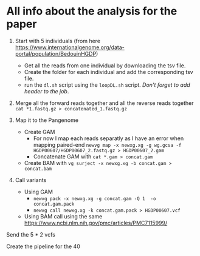 # All info about the analysis for the paper

1. Start with 5 individuals (from here https://www.internationalgenome.org/data-portal/population/BedouinHGDP)
   - Get all the reads from one individual by downloading the tsv file.
   - Create the folder for each individual and add the corresponding tsv file.
   - run the `dl.sh` script using the `loopDL.sh` script.
  *Don't forget to add header to the job*.

2. Merge all the forward reads together and all the reverse reads together `cat *1.fastq.gz > concatenated_1.fastq.gz`
3. Map it to the Pangenome
   - Create GAM
     - For now I map each reads separatly as I have an error when mapping paired-end
       `newvg map -x newxg.xg -g wg.gcsa -f HGDP00607/HGDP00607_2.fastq.gz > HGDP00607_2.gam`
     - Concatenate GAM with `cat *.gam > concat.gam`
   - Create BAM with `vg surject -x newxg.xg -b concat.gam > concat.bam`
4. Call variants
   - Using GAM
     - `newvg pack -x newxg.xg -g concat.gam -Q 1  -o concat.gam.pack`
     - `newvg call newxg.xg -k concat.gam.pack > HGDP00607.vcf`
   - Using BAM call using the same https://www.ncbi.nlm.nih.gov/pmc/articles/PMC7115999/
   

Send the 5 * 2 vcfs

Create the pipeline for the 40

